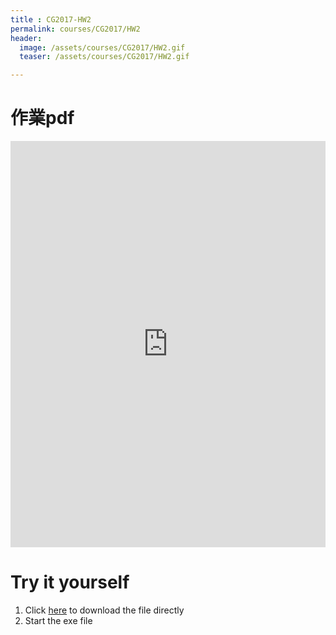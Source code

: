 ```yaml
---
title : CG2017-HW2
permalink: courses/CG2017/HW2
header:
  image: /assets/courses/CG2017/HW2.gif
  teaser: /assets/courses/CG2017/HW2.gif

---
```


作業pdf
===
<iframe src="https://docs.google.com/viewer?srcid=1QTMtbAWh0_Cc9jH3N312Y-2vp3Tgz_Gx&pid=explorer&efh=false&a=v&chrome=false&embedded=true" style="width:100%; height:650px;" frameborder="0"></iframe>


Try it yourself
===

1. Click [here](/assets/courses/CG2017/HW2.zip) to download the file directly
2. Start the exe file



